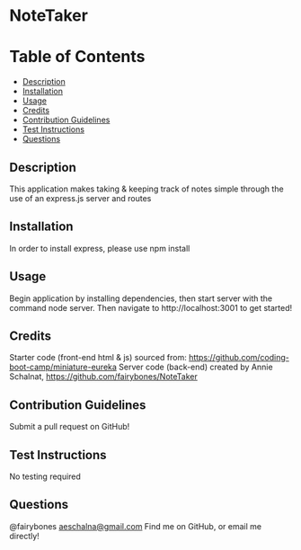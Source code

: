 # NoteTaker

# Table of Contents
- [Description](#description)
- [Installation](#installation)
- [Usage](#usage)
- [Credits](#credits)
- [Contribution Guidelines](#contribution-guidelines)
- [Test Instructions](#test-instructions)
- [Questions](#questions)


## Description
This application makes taking & keeping track of notes simple through the use of an express.js server and routes

## Installation
In order to install express, please use npm install

## Usage
Begin application by installing dependencies, then start server with the command node server. Then navigate to http://localhost:3001 to get started!

## Credits
Starter code (front-end html & js) sourced from: https://github.com/coding-boot-camp/miniature-eureka
Server code (back-end) created by Annie Schalnat, https://github.com/fairybones/NoteTaker

## Contribution Guidelines
Submit a pull request on GitHub!

## Test Instructions
No testing required

## Questions
@fairybones
aeschalna@gmail.com
Find me on GitHub, or email me directly!
